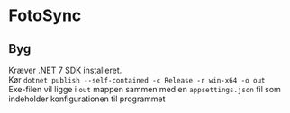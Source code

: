 # FotoSync

## Byg
Kræver .NET 7 SDK installeret.  
Kør `dotnet publish --self-contained -c Release -r win-x64 -o out`  
Exe-filen vil ligge i `out` mappen sammen med en `appsettings.json` fil som indeholder konfigurationen til programmet
